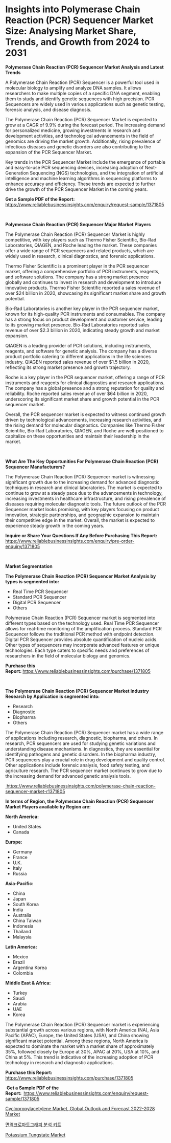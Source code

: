 <p><h1>Insights into Polymerase Chain Reaction (PCR) Sequencer Market Size: Analysing Market Share, Trends, and Growth from 2024 to 2031</h1></p><p><strong>Polymerase Chain Reaction (PCR) Sequencer Market Analysis and Latest Trends</strong></p>
<p><p>A Polymerase Chain Reaction (PCR) Sequencer is a powerful tool used in molecular biology to amplify and analyze DNA samples. It allows researchers to make multiple copies of a specific DNA segment, enabling them to study and identify genetic sequences with high precision. PCR Sequencers are widely used in various applications such as genetic testing, forensic analysis, and disease diagnosis.</p><p>The Polymerase Chain Reaction (PCR) Sequencer Market is expected to grow at a CAGR of 9.9% during the forecast period. The increasing demand for personalized medicine, growing investments in research and development activities, and technological advancements in the field of genomics are driving the market growth. Additionally, rising prevalence of infectious diseases and genetic disorders are also contributing to the expansion of the PCR Sequencer Market.</p><p>Key trends in the PCR Sequencer Market include the emergence of portable and easy-to-use PCR sequencing devices, increasing adoption of Next-Generation Sequencing (NGS) technologies, and the integration of artificial intelligence and machine learning algorithms in sequencing platforms to enhance accuracy and efficiency. These trends are expected to further drive the growth of the PCR Sequencer Market in the coming years.</p></p>
<p><strong>Get a Sample PDF of the Report:&nbsp;</strong> <a href="https://www.reliablebusinessinsights.com/enquiry/request-sample/1371805">https://www.reliablebusinessinsights.com/enquiry/request-sample/1371805</a></p>
<p>&nbsp;</p>
<p><strong>Polymerase Chain Reaction (PCR) Sequencer Major Market Players</strong></p>
<p><p>The Polymerase Chain Reaction (PCR) Sequencer Market is highly competitive, with key players such as Thermo Fisher Scientific, Bio-Rad Laboratories, QIAGEN, and Roche leading the market. These companies offer a wide range of PCR sequencers and related products, which are widely used in research, clinical diagnostics, and forensic applications.</p><p>Thermo Fisher Scientific is a prominent player in the PCR sequencer market, offering a comprehensive portfolio of PCR instruments, reagents, and software solutions. The company has a strong market presence globally and continues to invest in research and development to introduce innovative products. Thermo Fisher Scientific reported a sales revenue of over $24 billion in 2020, showcasing its significant market share and growth potential.</p><p>Bio-Rad Laboratories is another key player in the PCR sequencer market, known for its high-quality PCR instruments and consumables. The company has a strong focus on product development and customer service, leading to its growing market presence. Bio-Rad Laboratories reported sales revenue of over $2.3 billion in 2020, indicating steady growth and market expansion.</p><p>QIAGEN is a leading provider of PCR solutions, including instruments, reagents, and software for genetic analysis. The company has a diverse product portfolio catering to different applications in the life sciences industry. QIAGEN reported sales revenue of over $1.5 billion in 2020, reflecting its strong market presence and growth trajectory.</p><p>Roche is a key player in the PCR sequencer market, offering a range of PCR instruments and reagents for clinical diagnostics and research applications. The company has a global presence and a strong reputation for quality and reliability. Roche reported sales revenue of over $64 billion in 2020, underscoring its significant market share and growth potential in the PCR sequencer market.</p><p>Overall, the PCR sequencer market is expected to witness continued growth driven by technological advancements, increasing research activities, and the rising demand for molecular diagnostics. Companies like Thermo Fisher Scientific, Bio-Rad Laboratories, QIAGEN, and Roche are well-positioned to capitalize on these opportunities and maintain their leadership in the market.</p></p>
<p>&nbsp;</p>
<p><strong>What Are The Key Opportunities For Polymerase Chain Reaction (PCR) Sequencer Manufacturers?</strong></p>
<p><p>The Polymerase Chain Reaction (PCR) Sequencer market is witnessing significant growth due to the increasing demand for advanced diagnostic techniques in research and clinical laboratories. The market is expected to continue to grow at a steady pace due to the advancements in technology, increasing investments in healthcare infrastructure, and rising prevalence of diseases requiring molecular diagnostic tools. The future outlook of the PCR Sequencer market looks promising, with key players focusing on product innovation, strategic partnerships, and geographic expansion to maintain their competitive edge in the market. Overall, the market is expected to experience steady growth in the coming years.</p></p>
<p><strong>Inquire or Share Your Questions If Any Before Purchasing This Report:</strong> <a href="https://www.reliablebusinessinsights.com/enquiry/pre-order-enquiry/1371805">https://www.reliablebusinessinsights.com/enquiry/pre-order-enquiry/1371805</a></p>
<p>&nbsp;</p>
<p><strong>Market Segmentation</strong></p>
<p><strong>The Polymerase Chain Reaction (PCR) Sequencer Market Analysis by types is segmented into:</strong></p>
<p><ul><li>Real Time PCR Sequencer</li><li>Standard PCR Sequencer</li><li>Digital PCR Sequencer</li><li>Others</li></ul></p>
<p><p>Polymerase Chain Reaction (PCR) Sequencer market is segmented into different types based on the technology used. Real Time PCR Sequencer allows for real-time monitoring of the amplification process. Standard PCR Sequencer follows the traditional PCR method with endpoint detection. Digital PCR Sequencer provides absolute quantification of nucleic acids. Other types of sequencers may incorporate advanced features or unique technologies. Each type caters to specific needs and preferences of researchers in the field of molecular biology and genomics.</p></p>
<p><strong>Purchase this Report:&nbsp;</strong><a href="https://www.reliablebusinessinsights.com/purchase/1371805">https://www.reliablebusinessinsights.com/purchase/1371805</a></p>
<p>&nbsp;</p>
<p><strong>The Polymerase Chain Reaction (PCR) Sequencer Market Industry Research by Application is segmented into:</strong></p>
<p><ul><li>Research</li><li>Diagnostic</li><li>Biopharma</li><li>Others</li></ul></p>
<p><p>The Polymerase Chain Reaction (PCR) Sequencer market has a wide range of applications including research, diagnostic, biopharma, and others. In research, PCR sequencers are used for studying genetic variations and understanding disease mechanisms. In diagnostics, they are essential for identifying pathogens and genetic disorders. In the biopharma industry, PCR sequencers play a crucial role in drug development and quality control. Other applications include forensic analysis, food safety testing, and agriculture research. The PCR sequencer market continues to grow due to the increasing demand for advanced genetic analysis tools.</p></p>
<p><a href="https://www.reliablebusinessinsights.com/polymerase-chain-reaction-sequencer-market-r1371805">&nbsp;https://www.reliablebusinessinsights.com/polymerase-chain-reaction-sequencer-market-r1371805</a></p>
<p><strong>In terms of Region, the Polymerase Chain Reaction (PCR) Sequencer Market Players available by Region are:</strong></p>
<p>
    <p> <strong> North America: </strong>
        <ul>
            <li>United States</li>
            <li>Canada</li>
        </ul>
        </p> 
    <p> <strong> Europe: </strong>
        <ul>
            <li>Germany</li>
            <li>France</li>
            <li>U.K.</li>
            <li>Italy</li>
            <li>Russia</li>
        </ul>
        </p> 
    <p> <strong> Asia-Pacific: </strong>
        <ul>
            <li>China</li>
            <li>Japan</li>
            <li>South Korea</li>
            <li>India</li>
            <li>Australia</li>
            <li>China Taiwan</li>
            <li>Indonesia</li>
            <li>Thailand</li>
            <li>Malaysia</li>
        </ul>
        </p> 
    <p> <strong> Latin America: </strong>
        <ul>
            <li>Mexico</li>
            <li>Brazil</li>
            <li>Argentina Korea</li>
            <li>Colombia</li>
        </ul>
        </p> 
    <p> <strong> Middle East & Africa: </strong>
        <ul>
            <li>Turkey</li>
            <li>Saudi</li>
            <li>Arabia</li>
            <li>UAE</li>
            <li>Korea</li>
        </ul>
    </p>
    </p>
<p><p>The Polymerase Chain Reaction (PCR) Sequencer market is experiencing substantial growth across various regions, with North America (NA), Asia Pacific (APAC), Europe, the United States (USA), and China showing significant market potential. Among these regions, North America is expected to dominate the market with a market share of approximately 35%, followed closely by Europe at 30%, APAC at 20%, USA at 10%, and China at 5%. This trend is indicative of the increasing adoption of PCR technology in research and diagnostic applications.</p></p>
<p><strong>Purchase this Report: </strong><a href="https://www.reliablebusinessinsights.com/purchase/1371805">https://www.reliablebusinessinsights.com/purchase/1371805</a></p>
<p>&nbsp;<strong>Get a Sample PDF of the Report:&nbsp;&nbsp;</strong><a href="https://www.reliablebusinessinsights.com/enquiry/request-sample/1371805">https://www.reliablebusinessinsights.com/enquiry/request-sample/1371805</a></p>
<p><strong></strong></p>
<p><p><a href="https://github.com/angelajermaine/Market-Research-Report-List-4/blob/main/cyclopropylacetylene-market-global-outlook-and-forecast-2022-2028-market.md">Cyclopropylacetylene Market, Global Outlook and Forecast 2022-2028 Market</a></p><p><a href="https://github.com/rrmadityapu/Market-Research-Report-List-1/blob/main/8478321125742.md">면역크로마토그래피 분석 키트</a></p><p><a href="https://issuu.com/reportprime-2/docs/potassium-tungstate-market-size-2030.pptx">Potassium Tungstate Market</a></p></p>